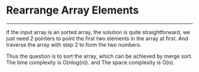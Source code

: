 # Rearrange Array Elements

---
If the input array is an sorted array, the solution is quite straightforward, we just need 2 pointers to point the first two elements in the array at first. And traverse the array with step 2 to form the two numbers.

Thus the question is to sort the array, which can be achieved by merge sort. The time complexity is O(nlog(n)). and The space complexity is O(n).   